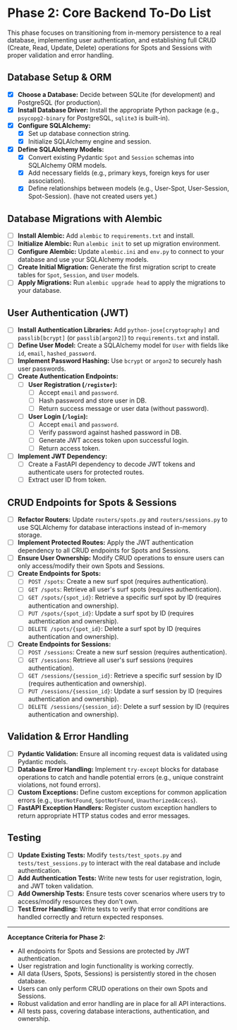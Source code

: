 # Phase 2: Core Backend To-Do List

This phase focuses on transitioning from in-memory persistence to a real database, implementing user authentication, and establishing full CRUD (Create, Read, Update, Delete) operations for Spots and Sessions with proper validation and error handling.

## Database Setup & ORM
- [x] **Choose a Database:** Decide between SQLite (for development) and PostgreSQL (for production).
- [x] **Install Database Driver:** Install the appropriate Python package (e.g., `psycopg2-binary` for PostgreSQL, `sqlite3` is built-in).
- [x] **Configure SQLAlchemy:**
    - [x] Set up database connection string.
    - [x] Initialize SQLAlchemy engine and session.
- [x] **Define SQLAlchemy Models:**
    - [x] Convert existing Pydantic `Spot` and `Session` schemas into SQLAlchemy ORM models.
    - [x] Add necessary fields (e.g., primary keys, foreign keys for user association).
    - [x] Define relationships between models (e.g., User-Spot, User-Session, Spot-Session). (have not created users yet.)

## Database Migrations with Alembic
- [ ] **Install Alembic:** Add `alembic` to `requirements.txt` and install.
- [ ] **Initialize Alembic:** Run `alembic init` to set up migration environment.
- [ ] **Configure Alembic:** Update `alembic.ini` and `env.py` to connect to your database and use your SQLAlchemy models.
- [ ] **Create Initial Migration:** Generate the first migration script to create tables for `Spot`, `Session`, and `User` models.
- [ ] **Apply Migrations:** Run `alembic upgrade head` to apply the migrations to your database.

## User Authentication (JWT)
- [ ] **Install Authentication Libraries:** Add `python-jose[cryptography]` and `passlib[bcrypt]` (or `passlib[argon2]`) to `requirements.txt` and install.
- [ ] **Define User Model:** Create a SQLAlchemy model for `User` with fields like `id`, `email`, `hashed_password`.
- [ ] **Implement Password Hashing:** Use `bcrypt` or `argon2` to securely hash user passwords.
- [ ] **Create Authentication Endpoints:**
    - [ ] **User Registration (`/register`):**
        - [ ] Accept `email` and `password`.
        - [ ] Hash password and store user in DB.
        - [ ] Return success message or user data (without password).
    - [ ] **User Login (`/login`):**
        - [ ] Accept `email` and `password`.
        - [ ] Verify password against hashed password in DB.
        - [ ] Generate JWT access token upon successful login.
        - [ ] Return access token.
- [ ] **Implement JWT Dependency:**
    - [ ] Create a FastAPI dependency to decode JWT tokens and authenticate users for protected routes.
    - [ ] Extract user ID from token.

## CRUD Endpoints for Spots & Sessions
- [ ] **Refactor Routers:** Update `routers/spots.py` and `routers/sessions.py` to use SQLAlchemy for database interactions instead of in-memory storage.
- [ ] **Implement Protected Routes:** Apply the JWT authentication dependency to all CRUD endpoints for Spots and Sessions.
- [ ] **Ensure User Ownership:** Modify CRUD operations to ensure users can only access/modify their own Spots and Sessions.
- [ ] **Create Endpoints for Spots:**
    - [ ] `POST /spots`: Create a new surf spot (requires authentication).
    - [ ] `GET /spots`: Retrieve all user's surf spots (requires authentication).
    - [ ] `GET /spots/{spot_id}`: Retrieve a specific surf spot by ID (requires authentication and ownership).
    - [ ] `PUT /spots/{spot_id}`: Update a surf spot by ID (requires authentication and ownership).
    - [ ] `DELETE /spots/{spot_id}`: Delete a surf spot by ID (requires authentication and ownership).
- [ ] **Create Endpoints for Sessions:**
    - [ ] `POST /sessions`: Create a new surf session (requires authentication).
    - [ ] `GET /sessions`: Retrieve all user's surf sessions (requires authentication).
    - [ ] `GET /sessions/{session_id}`: Retrieve a specific surf session by ID (requires authentication and ownership).
    - [ ] `PUT /sessions/{session_id}`: Update a surf session by ID (requires authentication and ownership).
    - [ ] `DELETE /sessions/{session_id}`: Delete a surf session by ID (requires authentication and ownership).

## Validation & Error Handling
- [ ] **Pydantic Validation:** Ensure all incoming request data is validated using Pydantic models.
- [ ] **Database Error Handling:** Implement `try-except` blocks for database operations to catch and handle potential errors (e.g., unique constraint violations, not found errors).
- [ ] **Custom Exceptions:** Define custom exceptions for common application errors (e.g., `UserNotFound`, `SpotNotFound`, `UnauthorizedAccess`).
- [ ] **FastAPI Exception Handlers:** Register custom exception handlers to return appropriate HTTP status codes and error messages.

## Testing
- [ ] **Update Existing Tests:** Modify `tests/test_spots.py` and `tests/test_sessions.py` to interact with the real database and include authentication.
- [ ] **Add Authentication Tests:** Write new tests for user registration, login, and JWT token validation.
- [ ] **Add Ownership Tests:** Ensure tests cover scenarios where users try to access/modify resources they don't own.
- [ ] **Test Error Handling:** Write tests to verify that error conditions are handled correctly and return expected responses.

---
**Acceptance Criteria for Phase 2:**
- All endpoints for Spots and Sessions are protected by JWT authentication.
- User registration and login functionality is working correctly.
- All data (Users, Spots, Sessions) is persistently stored in the chosen database.
- Users can only perform CRUD operations on their own Spots and Sessions.
- Robust validation and error handling are in place for all API interactions.
- All tests pass, covering database interactions, authentication, and ownership.
